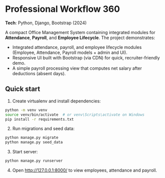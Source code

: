 # Professional Workflow 360

**Tech**: Python, Django, Bootstrap (2024)

A compact Office Management System containing integrated modules for **Attendance**, **Payroll**, and **Employee Lifecycle**. The project demonstrates:

- Integrated attendance, payroll, and employee lifecycle modules (Employee, Attendance, Payroll models + admin and UI).
- Responsive UI built with Bootstrap (via CDN) for quick, recruiter-friendly demo.
- A simple payroll processing view that computes net salary after deductions (absent days).

## Quick start
1. Create virtualenv and install dependencies:

```bash
python -m venv venv
source venv/bin/activate  # or venv\Scripts\activate on Windows
pip install -r requirements.txt
```

2. Run migrations and seed data:

```bash
python manage.py migrate
python manage.py seed_data
```

3. Start server:

```bash
python manage.py runserver
```

4. Open http://127.0.0.1:8000/ to view employees, attendance and payroll.

